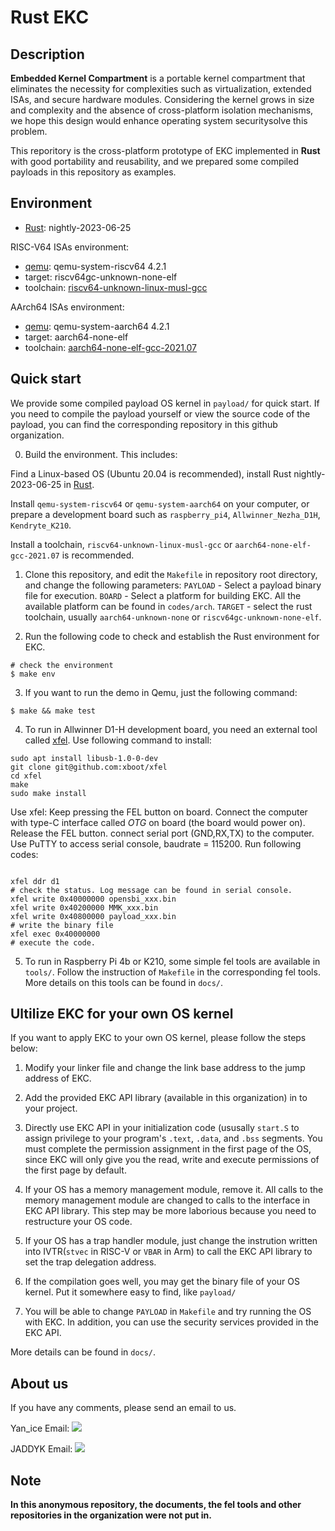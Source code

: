 # Rust EKC

## Description
**Embedded Kernel Compartment** is a portable kernel compartment that eliminates the necessity for complexities such as virtualization, extended ISAs, and secure hardware
modules. Considering the kernel grows in size and complexity and the absence
of cross-platform isolation mechanisms, we hope this design would enhance operating system securitysolve this problem.

This reporitory is the cross-platform prototype of EKC implemented in **Rust** with good portability and reusability, and we prepared some compiled payloads in this repository as examples.

## Environment
- [Rust](https://www.rust-lang.org/tools/install): nightly-2023-06-25

RISC-V64 ISAs environment:
- [qemu](https://github.com/qemu/qemu): qemu-system-riscv64 4.2.1
- target: riscv64gc-unknown-none-elf
- toolchain: [riscv64-unknown-linux-musl-gcc](https://github.com/riscv-collab/riscv-gnu-toolchain)

AArch64 ISAs environment:
- [qemu](https://github.com/qemu/qemu): qemu-system-aarch64 4.2.1
- target: aarch64-none-elf
- toolchain: [aarch64-none-elf-gcc-2021.07](https://developer.arm.com/downloads/-/gnu-a/10-3-2021-07)

## Quick start

We provide some compiled payload OS kernel in `payload/` for quick start. If you need to compile the payload yourself or view the source code of the payload, you can find the corresponding repository in this github organization.

0. Build the environment. This includes:

Find a Linux-based OS (Ubuntu 20.04 is recommended), install Rust nightly-2023-06-25 in [Rust](https://www.rust-lang.org/tools/install).

Install `qemu-system-riscv64` or `qemu-system-aarch64` on your computer, or prepare a development board such as `raspberry_pi4`, `Allwinner_Nezha_D1H`, `Kendryte_K210`.

Install a toolchain, `riscv64-unknown-linux-musl-gcc` or `aarch64-none-elf-gcc-2021.07` is recommended.


1. Clone this repository, and edit the `Makefile` in repository root directory, and
change the following parameters:
`PAYLOAD` - Select a payload binary file for execution.
`BOARD` - Select a platform for building EKC. All the available platform can be found in `codes/arch`.
`TARGET` - select the rust toolchain, usually `aarch64-unknown-none` or `riscv64gc-unknown-none-elf`.

2. Run the following code to check and establish the Rust environment for EKC.
``` shell
# check the environment
$ make env
```

3. If you want to run the demo in Qemu, just the following command:
``` shell
$ make && make test
```

4. To run in Allwinner D1-H development board, you need an external tool called [xfel](https://github.com/xboot/xfel). Use following command to install:
```
sudo apt install libusb-1.0-0-dev
git clone git@github.com:xboot/xfel
cd xfel
make
sudo make install
```

Use xfel:
Keep pressing the FEL button on board.
Connect the computer with type-C interface called *OTG* on board (the board would power on).
Release the FEL button. connect serial port (GND,RX,TX) to the computer.
Use PuTTY to access serial console, baudrate = 115200.
Run following codes:
```

xfel ddr d1
# check the status. Log message can be found in serial console.
xfel write 0x40000000 opensbi_xxx.bin
xfel write 0x40200000 MMK_xxx.bin
xfel write 0x40800000 payload_xxx.bin
# write the binary file
xfel exec 0x40000000
# execute the code.
```

5. To run in Raspberry Pi 4b or K210, some simple fel tools are available in `tools/`. Follow the instruction of `Makefile` in the corresponding fel tools. More details on this tools can be found in `docs/`.

## Ultilize EKC for your own OS kernel
If you want to apply EKC to your own OS kernel, please follow the steps below:

1. Modify your linker file and change the link base address to the jump address of EKC.

2. Add the provided EKC API library (available in this organization) in to your project.

3. Directly use EKC API in your initialization code (ususally `start.S` to assign privilege to your program's `.text`, `.data`, and `.bss` segments. You must complete the permission assignment in the first page of the OS, since EKC will only give you the read, write and execute permissions of the first page by default.

4. If your OS has a memory management module, remove it. All calls to the memory management module are changed to calls to the interface in EKC API library. This step may be more laborious because you need to restructure your OS code.

5. If your OS has a trap handler module, just change the instrution written into IVTR(`stvec` in RISC-V or `VBAR` in Arm) to call the EKC API library to set the trap delegation address.

6. If the compilation goes well, you may get the binary file of your OS kernel. Put it somewhere easy to find, like `payload/`

7. You will be able to change `PAYLOAD` in `Makefile` and try running the OS with EKC. In addition, you can use the security services provided in the EKC API.

More details can be found in `docs/`.

## About us
If you have any comments, please send an email to us.

Yan_ice Email: [![](https://img.shields.io/badge/-yan2364728692@gmail.com-black?logo=gmail&style=flat)](mailto:yan2364728692@gmail.com)

JADDYK Email: [![](https://img.shields.io/badge/-jaddykwind@gmail.com-black?logo=gmail&style=flat)](mailto:jaddykwind@gmail.com)

## Note
**In this anonymous repository, the documents, the fel tools and other repositories in the organization were not put in.**


